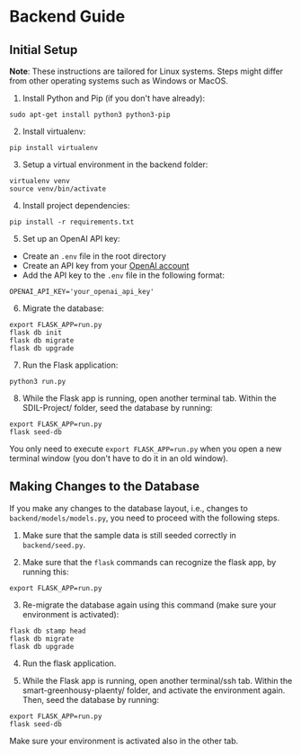 # Backend Guide

## Initial Setup

**Note**: These instructions are tailored for Linux systems. Steps might differ from other operating systems such as Windows or MacOS.

1. Install Python and Pip (if you don't have already):

```
sudo apt-get install python3 python3-pip
```

2. Install virtualenv:

```
pip install virtualenv
```

3. Setup a virtual environment in the backend folder:

```
virtualenv venv
source venv/bin/activate
```

4. Install project dependencies:

```
pip install -r requirements.txt
```

5. Set up an OpenAI API key:
- Create an `.env` file in the root directory
- Create an API key from your [OpenAI account](https://platform.openai.com/signup/)
- Add the API key to the  `.env` file in the following format:

```plaintext
OPENAI_API_KEY='your_openai_api_key'
```

6. Migrate the database:

```
export FLASK_APP=run.py
flask db init
flask db migrate
flask db upgrade
```

7. Run the Flask application:

```
python3 run.py
```

8. While the Flask app is running, open another terminal tab. Within the SDIL-Project/ folder, seed the database by running:

```
export FLASK_APP=run.py
flask seed-db
```

You only need to execute `export FLASK_APP=run.py` when you open a new terminal window (you don't have to do it in an old window).


## Making Changes to the Database

If you make any changes to the database layout, i.e., changes to `backend/models/models.py`, you need to proceed with the following steps.

1. Make sure that the sample data is still seeded correctly in `backend/seed.py`.

2. Make sure that the `flask` commands can recognize the flask app, by running this:

```
export FLASK_APP=run.py
```

3. Re-migrate the database again using this command (make sure your environment is activated):

```
flask db stamp head
flask db migrate
flask db upgrade
```

4. Run the flask application.

5. While the Flask app is running, open another terminal/ssh tab. Within the smart-greenhousy-plaenty/ folder, and activate the environment again. Then, seed the database by running:

```
export FLASK_APP=run.py
flask seed-db
```

Make sure your environment is activated also in the other tab.
